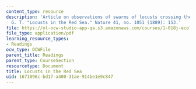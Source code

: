 ```yaml
---
content_type: resource
description: 'Article on observations of swarms of locusts crossing the Red Sea. Carruthers,
  G. T. "Locusts in the Red Sea." Nature 41, no. 1051 (1889): 153.'
file: https://ol-ocw-studio-app-qa.s3.amazonaws.com/courses/1-018j-ecology-i-the-earth-system-fall-2009/1671096cbd17a40031ae914be1e9c847_MIT1_018JF09_Carruthers.pdf
file_type: application/pdf
learning_resource_types:
- Readings
ocw_type: OCWFile
parent_title: Readings
parent_type: CourseSection
resourcetype: Document
title: Locusts in the Red Sea
uid: 1671096c-bd17-a400-31ae-914be1e9c847
---
```


